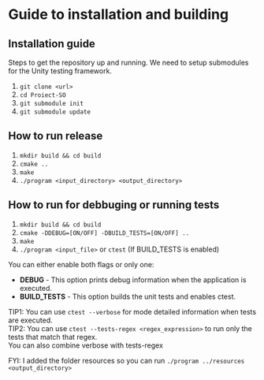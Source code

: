 # Guide to installation and building

## Installation guide
Steps to get the repository up and running. We need to setup submodules for the Unity testing framework.

1. ```git clone <url>```
2. ```cd Proiect-SO```
3. ```git submodule init```
4. ```git submodule update```

## How to run release

1. ```mkdir build && cd build```
2. ```cmake ..``` 
3. ```make```
4. ```./program <input_directory> <output_directory>```
 
## How to run for debbuging or running tests

1. ```mkdir build && cd build```
2. ```cmake -DDEBUG=[ON/OFF] -DBUILD_TESTS=[ON/OFF] ..``` 
3. ```make```
4. ```./program <input_file>``` or ```ctest``` (If BUILD_TESTS is enabled)

You can either enable both flags or only one: 
- **DEBUG** - This option prints debug information when the application is executed.
- **BUILD_TESTS** - This option builds the unit tests and enables ctest.

TIP1: You can use ```ctest --verbose``` for mode detailed information when tests are executed. \
TIP2: You can use ```ctest --tests-regex <regex_expression>``` to run only the tests that match that regex. \
You can also combine verbose with tests-regex

FYI: I added the folder resources so you can run ```./program ../resources <output_directory>```